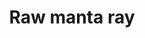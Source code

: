 ---
layout: item
title: Raw manta ray
item-id: 389
datatable: true
id: 389
name: "Raw manta ray"
members: true
lowalch: 80
highalch: 120
examine: "A rare catch."
monsters:
  - id: 8633
    name: "The Mimic"
    members: true
    combat_level: 186
    wiki_url: "https://oldschool.runescape.wiki/w/The_Mimic"
    drops:
      - quantity: "15"
        rarity: 0.125
    image: "https://oldschool.runescape.wiki/images/f/f3/The_Mimic.png?b45f4"
---